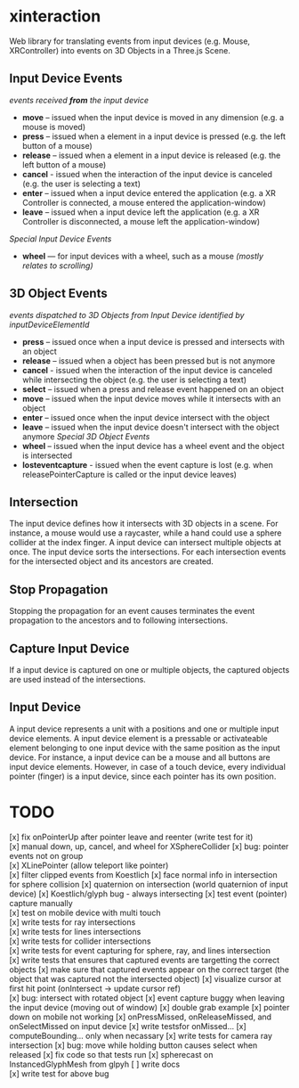 # xinteraction

Web library for translating events from input devices (e.g. Mouse, XRController) into events on 3D Objects in a Three.js Scene.

## Input Device Events

*events received **from** the input device*

* **move** – issued when the input device is moved in any dimension (e.g. a mouse is moved)
* **press** – issued when a element in a input device is pressed (e.g. the left button of a mouse)
* **release** – issued when a element in a input device is released (e.g. the left button of a mouse)
* **cancel** - issued when the interaction of the input device is canceled (e.g. the user is selecting a text)
* **enter** – issued when a input device entered the application (e.g. a XR Controller is connected, a mouse entered the application-window)
* **leave** – issued when a input device left the application (e.g. a XR Controller is disconnected, a mouse left the application-window)

*Special Input Device Events*

* **wheel** — for input devices with a wheel, such as a mouse  *(mostly relates to scrolling)*

## 3D Object Events

*events dispatched to 3D Objects from Input Device identified by inputDeviceElementId*

* **press** – issued once when a input device is pressed and intersects with an object
* **release** – issued when a object has been pressed but is not anymore
* **cancel** - issued when the interaction of the input device is canceled while intersecting the object (e.g. the user is selecting a text)
* **select** – issued when a press and release event happened on an object
* **move** – issued when the input device moves while it intersects with an object
* **enter** – issued once when the input device  intersect with the object
* **leave** – issued when the input device doesn't intersect with the object anymore
*Special 3D Object Events*
* **wheel** – issued when the input device has a wheel event and the object is intersected
* **losteventcapture** - issued when the event capture is lost (e.g. when releasePointerCapture is called or the input device leaves)

## Intersection

The input device defines how it intersects with 3D objects in a scene. For instance, a mouse would use a raycaster, while a hand could use a sphere collider at the index finger. A input device can intersect multiple objects at once. The input device sorts the intersections. For each intersection events for the intersected object and its ancestors are created.

## Stop Propagation

Stopping the propagation for an event causes terminates the event propagation to the ancestors and to following intersections.

## Capture Input Device

If a input device is captured on one or multiple objects, the captured objects are used instead of the intersections.

## Input Device

A input device represents a unit with a positions and one or multiple input device elements. A input device element is a pressable or activateable element belonging to one input device with the same position as the input device. For instance, a input device can be a mouse and all buttons are input device elements. However, in case of a touch device, every individual pointer (finger) is a input device, since each pointer has its own position.

# TODO

[x] fix onPointerUp after pointer leave and reenter (write test for it)  
[x] manual down, up, cancel, and wheel for XSphereCollider
[x] bug: pointer events not on group  
[x] XLinePointer (allow teleport like pointer)  
[x] filter clipped events from Koestlich
[x] face normal info in intersection for sphere collision
[x] quaternion on intersection (world quaternion of input device)
[x] Koestlich/glyph bug - always intersecting
[x] test event (pointer) capture manually  
[x] test on mobile device with multi touch  
[x] write tests for ray intersections  
[x] write tests for lines intersections  
[x] write tests for collider intersections  
[x] write tests for event capturing for sphere, ray, and lines intersection  
[x] write tests that ensures that captured events are targetting the correct objects
[x] make sure that captured events appear on the correct target (the object that was captured not the intersected object)
[x] visualize cursor at first hit point (onIntersect -> update cursor ref)  
[x] bug: intersect with rotated object
[x] event capture buggy when leaving the input device (moving out of window)
[x] double grab example
[x] pointer down on mobile not working
[x] onPressMissed, onReleaseMissed, and onSelectMissed on input device
[x] write testsfor onMissed...
[x] computeBounding... only when necassary
[x] write tests for camera ray intersection
[x] bug: move while holding button causes select when released
[x] fix code so that tests run
[x] spherecast on InstancedGlyphMesh from glpyh
[ ] write docs  
[x] write test for above bug